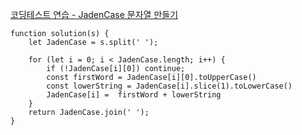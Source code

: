 [코딩테스트 연습 - JadenCase 문자열 만들기](https://school.programmers.co.kr/learn/courses/30/lessons/12951)

```tsx
function solution(s) {
    let JadenCase = s.split(' ');
    
    for (let i = 0; i < JadenCase.length; i++) {
        if (!JadenCase[i][0]) continue;
        const firstWord = JadenCase[i][0].toUpperCase()
        const lowerString = JadenCase[i].slice(1).toLowerCase()
        JadenCase[i] =  firstWord + lowerString
    }
    return JadenCase.join(' ');
}
```